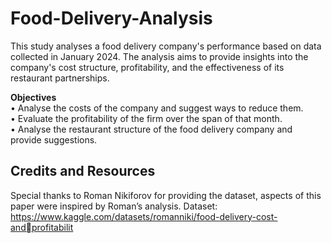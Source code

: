 # Food-Delivery-Analysis

This study analyses a food delivery company's performance based on data collected 
in January 2024. The analysis aims to provide insights into the company's cost 
structure, profitability, and the effectiveness of its restaurant partnerships.</n>
</br>

**Objectives**</br>
• Analyse the costs of the company and suggest ways to reduce them.</br>
• Evaluate the profitability of the firm over the span of that month.</br>
• Analyse the restaurant structure of the food delivery company and provide suggestions.

## Credits and Resources
Special thanks to Roman Nikiforov for providing the dataset, aspects of this paper 
were inspired by Roman’s analysis.
Dataset: https://www.kaggle.com/datasets/romanniki/food-delivery-cost-andprofitabilit
